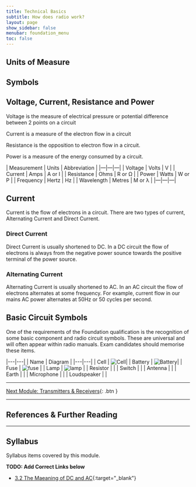 ```yaml
---
title: Technical Basics
subtitle: How does radio work?
layout: page
show_sidebar: false
menubar: foundation_menu
toc: false
---
```


## Units of Measure


## Symbols

## Voltage, Current, Resistance and Power

Voltage is the measure of electrical pressure or potential difference between 2 points on a circuit

Current is a measure of the electron flow in a circuit

Resistance is the opposition to electron flow in a circuit.

Power is a measure of the energy consumed by a circuit.

| Measurement | Units | Abbreviation |
|—|—|—|
| Voltage | Volts | V |
| Current | Amps | A or I |
| Resistance | Ohms | R or Ω |
| Power | Watts | W or P |
| Frequency | Hertz | Hz |
| Wavelength | Metres | M or λ |
|—|—|—|



## Current

Current is the flow of electrons in a circuit. There are two types of current, Alternating Current and Direct Current.

### Direct Current

Direct Current is usually shortened to DC. In a DC circuit the flow of electrons is always from the negative power sounce towards the positive terminal of the power source.

### Alternating Current 

Alternating Current is usually shortened to AC. In an AC circuit the flow of electrons alternates at some frequency. For example, current flow in our mains AC power alternates at 50Hz or 50 cycles per second.



## Basic Circuit Symbols

One of the requirements of the Foundation qualification is the recognition of some basic component and radio circuit symbols. These are universal and will often appear within radio
manuals. Exam candidates should memorise these items.


|---|---|
| Name | Diagram |
|---|---|
| Cell | ![Cell](../cell.jpeg)|
| Battery | ![Battery](../battery.jpeg)|
| Fuse | ![fuse](../fuse.jpeg) |
| Lamp | ![lamp](../lamp.jpeg) |
| Resistor | |
| Switch | |
| Antenna | |
| Earth | |
| Microphone | |
| Loudspeaker | |

---

[Next Module: Transmitters & Receivers](./transmitters_receivers){: .btn }

---

## References & Further Reading

---

## Syllabus

Syllabus items covered by this module.

**TODO: Add Correct Links below**  

- [3.2 The Maeaning of DC and AC](../todo/){:target="_blank"}
